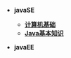 <!-- _navbar.md --> 

* **javaSE**
  * **[计算机基础](/sjxixi01/java001.md)**
  * **[Java基本知识](sjxixi01/java002.md)**

* **javaEE**

